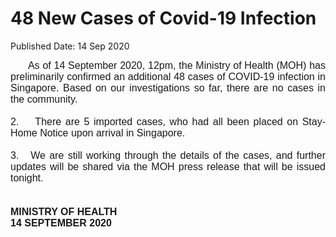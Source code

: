 <html>
    <meta http-equiv="Content-Type" content="text/html; charset=utf-8"/>
    <meta charset="utf-8"/>
    <title>48 New Cases of Covid-19 Infection</title>
    <body><h1>48 New Cases of Covid-19 Infection</h1>
    <p>Published Date: 14 Sep 2020</p> <p style="text-align: justify;"><span style="font-family: Arial;"><span style="font-size: 16px;">&nbsp; &nbsp; &nbsp; As of 14 September 2020, 12pm, the Ministry of Health (MOH) has preliminarily confirmed an additional 48 cases of COVID-19 infection in Singapore. Based on our investigations so far, there are no cases in the community.&nbsp;<br><br>2.&nbsp; &nbsp; There are 5 imported cases, who had all been placed on Stay-Home Notice upon arrival in Singapore.&nbsp;&nbsp;<br><br>3.&nbsp; &nbsp;We are still working through the details of the cases, and further updates will be shared via the MOH press release that will be issued tonight.&nbsp;<br><br><br><strong>MINISTRY OF HEALTH<br>14 SEPTEMBER 2020</strong><br></span></span></p><div style="text-align: justify;"><span style="font-family: Arial; font-size: 16px;"><br></span></div></body>
</html>